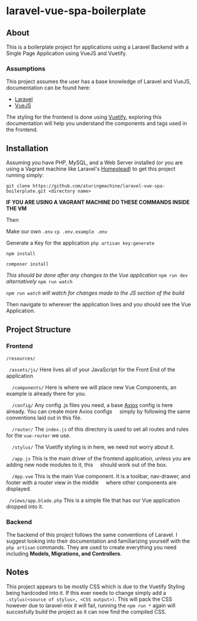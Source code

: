 # laravel-vue-spa-boilerplate

## About

This is a boilerplate project for applications using a Laravel Backend with a Single Page Application using VueJS and Vuetify.

### Assumptions
This project assumes the user has a base knowledge of Laravel and VueJS, documentation can be found here:
* [Laravel](https://laravel.com/)
* [VueJS](https://vuejs.org/)

The styling for the frontend is done using [Vuetify](https://vuetifyjs.com/), exploring this documentation will help you understand the components and tags used in the frontend.

## Installation
Assuming you have PHP, MySQL, and a Web Server installed (or you are using a Vagrant machine like Laravel's [Homestead](https://laravel.com/docs/5.5/homestead)) to get this project running simply:

`git clone https://github.com/aturingmachine/laravel-vue-spa-boilerplate.git <directory name>`

**IF YOU ARE USING A VAGRANT MACHINE DO THESE COMMANDS INSIDE THE VM**

Then 

Make our own `.env`
`cp .env.example .env` 

Generate a Key for the application
`php artisan key:generate`

`npm install`

`composer install`

_This should be done after any changes to the Vue application_
`npm run dev` _alternatively_ `npm run watch`

_`npm run watch` will watch for changes made to the JS section of the build_

Then navigate to wherever the application lives and you should see the Vue Application.

## Project Structure

### Frontend

`/resources/`

  &nbsp;&nbsp;`/assets/js/` Here lives all of your JavaScript for the Front End of the application

  &nbsp;&nbsp;&nbsp;&nbsp;`/components/` Here is where we will place new Vue Components, an example is already there for you.

  &nbsp;&nbsp;&nbsp;&nbsp;`/config/` Any config .js files you need, a base [Axios](https://github.com/axios/axios) config is here already. You can create more Axios configs &nbsp;&nbsp;&nbsp;&nbsp;simply by following the same conventions laid out in this file. 

  &nbsp;&nbsp;&nbsp;&nbsp;`/router/` The `index.js` of this directory is used to set all routes and rules for the `vue-router` we use.

  &nbsp;&nbsp;&nbsp;&nbsp;`/stylus/` The Vuetify styling is in here, we need not worry about it.
    
  &nbsp;&nbsp;&nbsp;&nbsp;`/app.js` This is the main driver of the frontend application, unless you are adding new node modules to it, this &nbsp;&nbsp;&nbsp;&nbsp;should work out of the box.
    
  &nbsp;&nbsp;&nbsp;&nbsp;`/App.vue` This is the main Vue component. It is a toolbar, nav-drawer, and footer with a router view in the middle &nbsp;&nbsp;&nbsp;&nbsp;where other components are displayed.
  
  &nbsp;&nbsp;`/views/app.blade.php` This is a simple file that has our Vue application dropped into it.

### Backend

The backend of this project follows the same conventions of Laravel. I suggest looking into their documentation and familiarizing yourself with the `php artisan` commands. They are used to create everything you need including **Models, Migrations, and Controllers**.

## Notes
  This project appears to be mostly CSS which is due to the Vuetify Styling being hardcoded into it. If this ever needs to change simply add a `.stylus(<source of stylus>, <CSS output>)`. This will pack the CSS however due to laravel-mix it will fail, running the `npm run *` again will succesfully build the project as it can now find the compiled CSS.